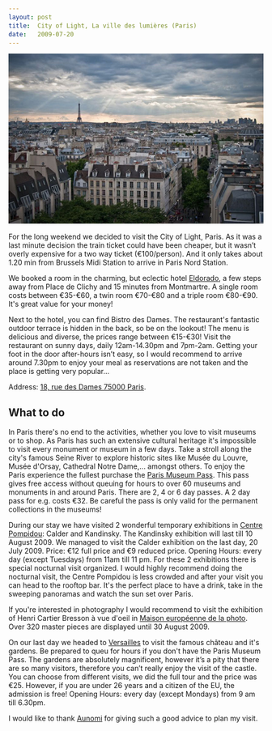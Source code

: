 ```yaml
---
layout: post
title:  City of Light, La ville des lumières (Paris)
date:   2009-07-20
---
```


![Eiffel Tower as seen from Centre Pompidou](/images/paris.jpg)

For the long weekend we decided to visit the City of Light, Paris. As it was a last minute decision the train ticket could have been cheaper, but it wasn’t overly expensive for a two way ticket (€100/person). And it only takes about 1.20 min from Brussels Midi Station to arrive in Paris Nord Station.

We booked a room in the charming, but eclectic hotel [Eldorado](http://www.eldoradohotel.fr/ "Hotel Eldorado, Paris"), a few steps away from Place de Clichy and 15 minutes from Montmartre. A single room costs between €35-€60, a twin room €70-€80 and a triple room €80-€90. It's great value for your money!

Next to the hotel, you can find Bistro des Dames. The restaurant's fantastic outdoor terrace is hidden in the back, so be on the lookout! The menu is delicious and diverse, the prices range between €15-€30! Visit the restaurant on sunny days, daily 12am-14.30pm and 7pm-2am. Getting your foot in the door after-hours isn’t easy, so I would recommend to arrive around 7.30pm to enjoy your meal as reservations are not taken and the place is getting very popular...

Address: [18, rue des Dames 75000 Paris](http://maps.google.fr/maps?f=q&source=s_q&hl=fr&geocode=&q=18,+rue+des+Dames+75000+Paris&sll=46.75984,1.738281&sspn=8.44504,19.753418&ie=UTF8&hq=&hnear=18+Rue+des+Dames,+75017+Paris,+Ile-de-France&ll=48.885164,2.325089&spn=0.007916,0.01929&z=16&iwloc=A "Hotel Eldorado on Google Maps").

## What to do

In Paris there's no end to the activities, whether you love to visit museums or to shop. As Paris has such an extensive cultural heritage it's impossible to visit every monument or museum in a few days. Take a stroll along the city's famous Seine River to explore historic sites like Musée du Louvre, Musée d'Orsay, Cathedral Notre Dame,... amongst others. To enjoy the Paris experience the fullest purchase the [Paris Museum Pass](http://www.parismuseumpass.com/en/ "Paris Museum Pass official website"). This pass gives free access without queuing for hours to over 60 museums and monuments in and around Paris. There are 2, 4 or 6 day passes. A 2 day pass for e.g. costs €32. Be careful the pass is only valid for the permanent collections in the museums!

During our stay we have visited 2 wonderful temporary exhibitions in [Centre Pompidou](http://www.centrepompidou.fr/ "Centre Pompidou official website"): Calder and Kandinsky. The Kandinsky exhibition will last till 10 August 2009. We managed to visit the Calder exhibition on the last day, 20 July 2009. Price: €12 full price and €9 reduced price. Opening Hours: every day (except Tuesdays) from 11am till 11 pm. For these 2 exhibitions there is special nocturnal visit organized. I would highly recommend doing the nocturnal visit, the Centre Pompidou is less crowded and after your visit you can head to the rooftop bar. It's the perfect place to have a drink, take in the sweeping panoramas and watch the sun set over Paris.

If you're interested in photography I would recommend to visit the exhibition of Henri Cartier Bresson à vue d'oeil in [Maison européenne de la photo](http://www.mep-fr.org/ "Maison européenne de la photo official website"). Over 320 master pieces are displayed until 30 August 2009.

On our last day we headed to [Versailles](http://www.chateauversailles.fr/ "Chateau Versailles official website") to visit the famous château and it's gardens. Be prepared to queu for hours if you don't have the Paris Museum Pass. The gardens are absolutely magnificent, however it’s a pity that there are so many visitors, therefore you can’t really enjoy the visit of the castle. You can choose from different visits, we did the full tour and the price was €25. However, if you are under 26 years and a citizen of the EU, the admission is free! Opening Hours: every day (except Mondays) from 9 am till 6.30pm.

I would like to thank [Aunomi](http://aunomi.canalblog.com/ "Aunomi's travel blog (in French)") for giving such a good advice to plan my visit.
